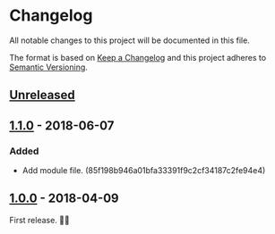 # Changelog

All notable changes to this project will be documented in this file.

The format is based on [Keep a Changelog](http://keepachangelog.com/en/1.0.0/)
and this project adheres to [Semantic Versioning](http://semver.org/spec/v2.0.0.html).

## [Unreleased]

## [1.1.0] - 2018-06-07

### Added

- Add module file. (85f198b946a01bfa33391f9c2cf34187c2fe94e4)

## [1.0.0] - 2018-04-09

First release. 🤗🤗

[Unreleased]: https://github.com/archco/cake-case/compare/v1.1.0...HEAD
[1.1.0]: https://github.com/archco/cake-case/compare/v1.0.0...v1.1.0
[1.0.0]: https://github.com/archco/cake-case/compare/10fd8ce...v1.0.0
